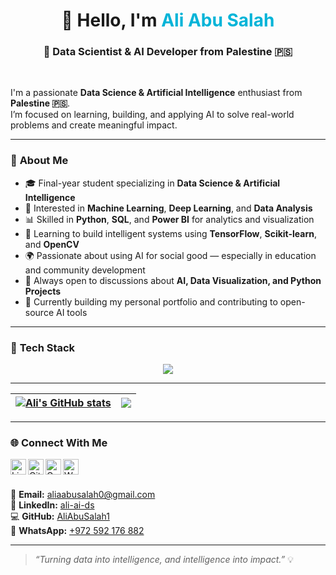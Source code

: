 <h1 align="center">👋 Hello, I'm <span style="color:#00b4d8;">Ali Abu Salah</span></h1>
<h3 align="center">🚀 Data Scientist & AI Developer from Palestine 🇵🇸</h3>

<br />

I'm a passionate **Data Science & Artificial Intelligence** enthusiast from **Palestine 🇵🇸**.  
I’m focused on learning, building, and applying AI to solve real-world problems and create meaningful impact.

---

### 🧠 **About Me**

- 🎓 Final-year student specializing in **Data Science & Artificial Intelligence**
- 💼 Interested in **Machine Learning**, **Deep Learning**, and **Data Analysis**
- 📊 Skilled in **Python**, **SQL**, and **Power BI** for analytics and visualization  
- 🤖 Learning to build intelligent systems using **TensorFlow**, **Scikit-learn**, and **OpenCV**
- 🌍 Passionate about using AI for social good — especially in education and community development
- 💬 Always open to discussions about **AI, Data Visualization, and Python Projects**
- 🚀 Currently building my personal portfolio and contributing to open-source AI tools

---

### 🧰 **Tech Stack**

<p align="center">
  <img src="https://skillicons.dev/icons?i=python,tensorflow,pytorch,sklearn,pandas,numpy,matplotlib,sql,powerbi,git,github,vscode&theme=dark" />
</p>

---

| <a href="https://github.com/AliAbuSalah1"><img align="center" src="https://github-readme-stats.vercel.app/api?username=AliAbuSalah1&show_icons=true&theme=tokyonight&hide_border=true" alt="Ali's GitHub stats" /></a> | <a href="https://github.com/AliAbuSalah1"><img align="center" src="https://github-readme-stats.vercel.app/api/top-langs/?username=AliAbuSalah1&layout=compact&theme=tokyonight&hide_border=true" /></a> |
| ------------- | ------------- |

---

### 🌐 **Connect With Me**

<a href="https://www.linkedin.com/in/ali-ai-ds/">
  <img align="left" alt="LinkedIn" width="25px" src="https://cdn.jsdelivr.net/npm/simple-icons@v7/icons/linkedin.svg" />
</a>
<a href="https://github.com/AliAbuSalah1">
  <img align="left" alt="GitHub" width="25px" src="https://cdn.jsdelivr.net/npm/simple-icons@v7/icons/github.svg" />
</a>
<a href="mailto:aliaabusalah0@gmail.com">
  <img align="left" alt="Gmail" width="25px" src="https://cdn.jsdelivr.net/npm/simple-icons@v7/icons/gmail.svg" />
</a>
<a href="https://wa.me/972592176882">
  <img align="left" alt="WhatsApp" width="25px" src="https://cdn.jsdelivr.net/npm/simple-icons@v7/icons/whatsapp.svg" />
</a>

<br /><br />

📩 **Email:** [aliaabusalah0@gmail.com](mailto:aliaabusalah0@gmail.com)  
💼 **LinkedIn:** [ali-ai-ds](https://www.linkedin.com/in/ali-ai-ds/)  
💻 **GitHub:** [AliAbuSalah1](https://github.com/AliAbuSalah1)  
📱 **WhatsApp:** [+972 592 176 882](https://wa.me/972592176882)

---

> *“Turning data into intelligence, and intelligence into impact.”* 💡

